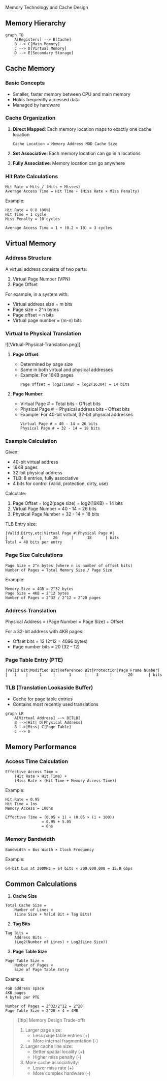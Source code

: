 Memory Technology and Cache Design

## Memory Hierarchy

```mermaid
graph TD
    A[Registers] --> B[Cache]
    B --> C[Main Memory]
    C --> D[Virtual Memory]
    D --> E[Secondary Storage]
```

## Cache Memory

### Basic Concepts

- Smaller, faster memory between CPU and main memory
- Holds frequently accessed data
- Managed by hardware

### Cache Organization

1. **Direct Mapped**: Each memory location maps to exactly one cache location

   ```
   Cache Location = Memory Address MOD Cache Size
   ```

2. **Set Associative**: Each memory location can go in n locations
3. **Fully Associative**: Memory location can go anywhere

### Hit Rate Calculations

```
Hit Rate = Hits / (Hits + Misses)
Average Access Time = Hit Time + (Miss Rate × Miss Penalty)
```

Example:

```
Hit Rate = 0.8 (80%)
Hit Time = 1 cycle
Miss Penalty = 10 cycles

Average Access Time = 1 + (0.2 × 10) = 3 cycles
```

## Virtual Memory

### Address Structure

A virtual address consists of two parts:

1. Virtual Page Number (VPN)
2. Page Offset

For example, in a system with:

- Virtual address size = m bits
- Page size = 2^n bytes
- Page offset = n bits
- Virtual page number = (m-n) bits

### Virtual to Physical Translation

![[Virtual-Physical-Translation.png]]

1. **Page Offset**:

   - Determined by page size
   - Same in both virtual and physical addresses
   - Example: For 16KB pages
     ```
     Page Offset = log2(16KB) = log2(16384) = 14 bits
     ```

2. **Page Number**:
   - Virtual Page # = Total bits - Offset bits
   - Physical Page # = Physical address bits - Offset bits
   - Example: For 40-bit virtual, 32-bit physical addresses
     ```
     Virtual Page # = 40 - 14 = 26 bits
     Physical Page # = 32 - 14 = 18 bits
     ```

### Example Calculation

Given:

- 40-bit virtual address
- 16KB pages
- 32-bit physical address
- TLB: 8 entries, fully associative
- 4 bits for control (Valid, protection, dirty, use)

Calculate:

1. Page Offset = log2(page size) = log2(16KB) = 14 bits
2. Virtual Page Number = 40 - 14 = 26 bits
3. Physical Page Number = 32 - 14 = 18 bits

TLB Entry size:

```
|Valid,Dirty,etc|Virtual Page #|Physical Page #|
|      4       |     26      |      18      | bits
Total = 48 bits per entry
```

### Page Size Calculations

```
Page Size = 2^n bytes (where n is number of offset bits)
Number of Pages = Total Memory Size / Page Size
```

Example:

```
Memory Size = 4GB = 2^32 bytes
Page Size = 4KB = 2^12 bytes
Number of Pages = 2^32 / 2^12 = 2^20 pages
```

### Address Translation

Physical Address = (Page Number × Page Size) + Offset

For a 32-bit address with 4KB pages:

- Offset bits = 12 (2^12 = 4096 bytes)
- Page number bits = 20 (32 - 12)

### Page Table Entry (PTE)

```
|Valid Bit|Modified Bit|Referenced Bit|Protection|Page Frame Number|
|   1    |     1     |      1      |    3     |       20       | bits
```

### TLB (Translation Lookaside Buffer)

- Cache for page table entries
- Contains most recently used translations

```mermaid
graph LR
    A[Virtual Address] --> B[TLB]
    B -->|Hit| D[Physical Address]
    B -->|Miss| C[Page Table]
    C --> D
```

## Memory Performance

### Access Time Calculation

```
Effective Access Time =
    (Hit Rate × Hit Time) +
    (Miss Rate × (Hit Time + Memory Access Time))
```

Example:

```
Hit Rate = 0.95
Hit Time = 1ns
Memory Access = 100ns

Effective Time = (0.95 × 1) + (0.05 × (1 + 100))
                = 0.95 + 5.05
                = 6ns
```

### Memory Bandwidth

```
Bandwidth = Bus Width × Clock Frequency
```

Example:

```
64-bit bus at 200MHz = 64 bits × 200,000,000 = 12.8 Gbps
```

## Common Calculations

1. **Cache Size**

```
Total Cache Size =
    Number of Lines ×
    (Line Size + Valid Bit + Tag Bits)
```

2. **Tag Bits**

```
Tag Bits =
    Address Bits -
    (Log2(Number of Lines) + Log2(Line Size))
```

3. **Page Table Size**

```
Page Table Size =
    Number of Pages ×
    Size of Page Table Entry
```

Example:

```
4GB address space
4KB pages
4 bytes per PTE

Number of Pages = 2^32/2^12 = 2^20
Page Table Size = 2^20 × 4 = 4MB
```

> [!tip] Memory Design Trade-offs
>
> 1. Larger page size:
>    - Less page table entries (+)
>    - More internal fragmentation (-)
> 2. Larger cache line size:
>    - Better spatial locality (+)
>    - Higher miss penalty (-)
> 3. More cache associativity:
>    - Lower miss rate (+)
>    - More complex hardware (-)
